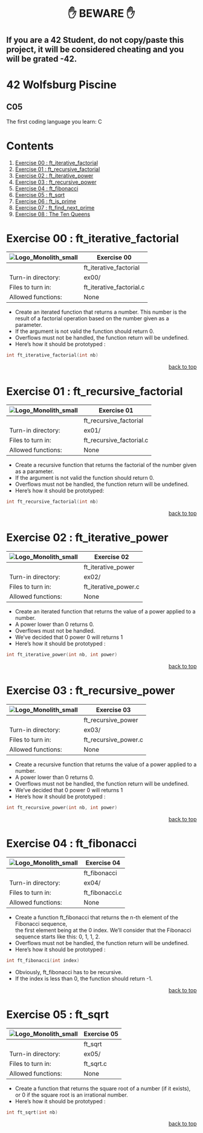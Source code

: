 <h1 align="center">✋ BEWARE ✋</h1>

## If you are a 42 Student, do not copy/paste this project, it will be considered cheating and you will be grated -42.

# 42 Wolfsburg Piscine 
## C05

The first coding language you learn: C

# Contents

1. [Exercise 00 : ft_iterative_factorial](#ex00)
2. [Exercise 01 : ft_recursive_factorial](#ex01)
3. [Exercise 02 : ft_iterative_power](#ex02)
4. [Exercise 03 : ft_recursive_power](#ex03)
5. [Exercise 04 : ft_fibonacci](#ex04)
6. [Exercise 05 : ft_sqrt](#ex05)
7. [Exercise 06 : ft_is_prime](#ex06)
8. [Exercise 07 : ft_find_next_prime](#ex07)
9. [Exercise 08 : The Ten Queens](#ex08)

# <a name="ex00">Exercise 00 : ft_iterative_factorial</a>

| ![Logo_Monolith_small](https://user-images.githubusercontent.com/120580537/209333599-dc44418d-8ee7-42b6-8a4a-7ff328778d87.png) | Exercise 00 |
| ----- | ----- |
| | ft_iterative_factorial |
| Turn-in directory: | ex00/ |
| Files to turn in: | ft_iterative_factorial.c |
| Allowed functions: | None |

* Create an iterated function that returns a number. This number is the result of a factorial operation based on the number given as a parameter.
* If the argument is not valid the function should return 0.
* Overflows must not be handled, the function return will be undefined.
* Here’s how it should be prototyped :

```C
int ft_iterative_factorial(int nb)
```

<p align="right">
 <a href="https://github.com/Cerberus2290/Piscine_Nov22/tree/main/c05#-beware-">back to top</a>
</p>

# <a name="ex01">Exercise 01 : ft_recursive_factorial</a>

| ![Logo_Monolith_small](https://user-images.githubusercontent.com/120580537/209333599-dc44418d-8ee7-42b6-8a4a-7ff328778d87.png) | Exercise 01 |
| ----- | ----- |
| | ft_recursive_factorial |
| Turn-in directory: | ex01/ |
| Files to turn in: | ft_recursive_factorial.c |
| Allowed functions: | None |

* Create a recursive function that returns the factorial of the number given as a parameter.
* If the argument is not valid the function should return 0.
* Overflows must not be handled, the function return will be undefined.
* Here’s how it should be prototyped:

```C
int ft_recursive_factorial(int nb)
```

<p align="right">
 <a href="https://github.com/Cerberus2290/Piscine_Nov22/tree/main/c05#-beware-">back to top</a>
</p>

# <a name="ex02">Exercise 02 : ft_iterative_power</a>

| ![Logo_Monolith_small](https://user-images.githubusercontent.com/120580537/209333599-dc44418d-8ee7-42b6-8a4a-7ff328778d87.png) | Exercise 02 |
| ----- | ----- |
| | ft_iterative_power |
| Turn-in directory: | ex02/ |
| Files to turn in: | ft_iterative_power.c |
| Allowed functions: | None |

* Create an iterated function that returns the value of a power applied to a number.
* A power lower than 0 returns 0.
* Overflows must not be handled.
* We’ve decided that 0 power 0 will returns 1
* Here’s how it should be prototyped :

```C
int ft_iterative_power(int nb, int power)
```

<p align="right">
 <a href="https://github.com/Cerberus2290/Piscine_Nov22/tree/main/c05#-beware-">back to top</a>
</p>

# <a name="ex03">Exercise 03 : ft_recursive_power</a>

| ![Logo_Monolith_small](https://user-images.githubusercontent.com/120580537/209333599-dc44418d-8ee7-42b6-8a4a-7ff328778d87.png) | Exercise 03 |
| ----- | ----- |
| | ft_recursive_power |
| Turn-in directory: | ex03/ |
| Files to turn in: | ft_recursive_power.c |
| Allowed functions: | None |

* Create a recursive function that returns the value of a power applied to a number.
* A power lower than 0 returns 0.
* Overflows must not be handled, the function return will be undefined.
* We’ve decided that 0 power 0 will returns 1
* Here’s how it should be prototyped :

```C
int ft_recursive_power(int nb, int power)
```

<p align="right">
 <a href="https://github.com/Cerberus2290/Piscine_Nov22/tree/main/c05#-beware-">back to top</a>
</p>

# <a name="ex04">Exercise 04 : ft_fibonacci</a>

| ![Logo_Monolith_small](https://user-images.githubusercontent.com/120580537/209333599-dc44418d-8ee7-42b6-8a4a-7ff328778d87.png) | Exercise 04 |
| ----- | ----- |
| | ft_fibonacci |
| Turn-in directory: | ex04/ |
| Files to turn in: | ft_fibonacci.c |
| Allowed functions: | None |

* Create a function ft_fibonacci that returns the n-th element of the Fibonacci sequence, <br>the first element being at the 0 index. We’ll consider that the Fibonacci sequence starts like this: 0, 1, 1, 2.
* Overflows must not be handled, the function return will be undefined.
* Here’s how it should be prototyped :

```C
int ft_fibonacci(int index)
```

* Obviously, ft_fibonacci has to be recursive.
* If the index is less than 0, the function should return -1.

<p align="right">
 <a href="https://github.com/Cerberus2290/Piscine_Nov22/tree/main/c05#-beware-">back to top</a>
</p>

# <a name="ex05">Exercise 05 : ft_sqrt</a>

| ![Logo_Monolith_small](https://user-images.githubusercontent.com/120580537/209333599-dc44418d-8ee7-42b6-8a4a-7ff328778d87.png) | Exercise 05 |
| ----- | ----- |
| | ft_sqrt |
| Turn-in directory: | ex05/ |
| Files to turn in: | ft_sqrt.c |
| Allowed functions: | None |

* Create a function that returns the square root of a number (if it exists), <br>or 0 if the square root is an irrational number.
* Here’s how it should be prototyped :

```C
int ft_sqrt(int nb)
```

<p align="right">
 <a href="https://github.com/Cerberus2290/Piscine_Nov22/tree/main/c05#-beware-">back to top</a>
</p>

